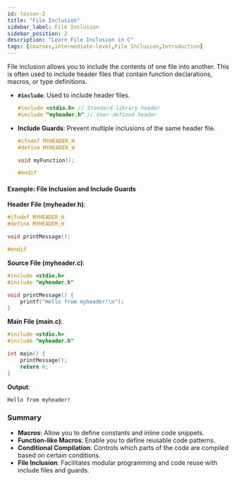 ```yaml
---
id: lesson-2
title: "File Inclusion"
sidebar_label: File Inclusion
sidebar_position: 2
description: "Learn File Inclusion in C"
tags: [courses,intermediate-level,File Inclusion,Introduction]
---
```

 

   File inclusion allows you to include the contents of one file into another. This is often used to include header files that contain function declarations, macros, or type definitions.

   - **`#include`**: Used to include header files.
     ```c
     #include <stdio.h> // Standard library header
     #include "myheader.h" // User-defined header
     ```

   - **Include Guards**: Prevent multiple inclusions of the same header file.
     ```c
     #ifndef MYHEADER_H
     #define MYHEADER_H

     void myFunction();

     #endif
     ```
 


#### Example: File Inclusion and Include Guards

**Header File (myheader.h)**:
```c
#ifndef MYHEADER_H
#define MYHEADER_H

void printMessage();

#endif
```

**Source File (myheader.c)**:
```c
#include <stdio.h>
#include "myheader.h"

void printMessage() {
    printf("Hello from myheader!\n");
}
```

**Main File (main.c)**:
```c
#include <stdio.h>
#include "myheader.h"

int main() {
    printMessage();
    return 0;
}
```

**Output**:
```
Hello from myheader!
```


### Summary

- **Macros**: Allow you to define constants and inline code snippets.
- **Function-like Macros**: Enable you to define reusable code patterns.
- **Conditional Compilation**: Controls which parts of the code are compiled based on certain conditions.
- **File Inclusion**: Facilitates modular programming and code reuse with include files and guards.

